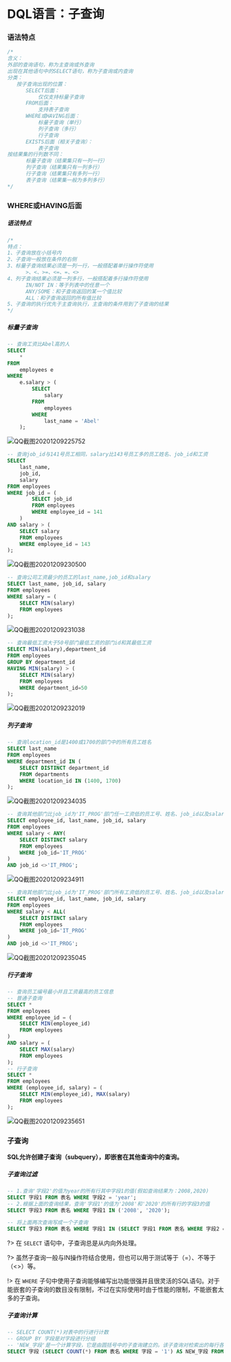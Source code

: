 # DQL语言：子查询

### 语法特点

```sql
/*
含义：
外部的查询语句，称为主查询或外查询
出现在其他语句中的SELECT语句，称为子查询或内查询
分类：
   按子查询出现的位置：
      SELECT后面：
          仅仅支持标量子查询
      FROM后面：
          支持表子查询
      WHERE或HAVING后面：
          标量子查询（单行）
          列子查询（多行）
          行子查询
      EXISTS后面（相关子查询）：
          表子查询
按结果集的行列数不同：
      标量子查询（结果集只有一列一行）
      列子查询（结果集只有一列多行）
      行子查询（结果集只有多列一行）
      表子查询（结果集一般为多列多行）
*/
```

### WHERE或HAVING后面

##### 语法特点

```sql
/*
特点：
1、子查询放在小括号内
2、子查询一般放在条件的右侧
3、标量子查询结果必须是一列一行，一般搭配着单行操作符使用
      >、<、>=、<=、=、<>
4、列子查询结果必须是一列多行，一般搭配着多行操作符使用
      IN/NOT IN：等于列表中的任意一个
      ANY/SOME：和子查询返回的某一个值比较
      ALL：和子查询返回的所有值比较
5、子查询的执行优先于主查询执行，主查询的条件用到了子查询的结果
*/
```

##### 标量子查询

```sql
-- 查询工资比Abel高的人
SELECT
	*
FROM
	employees e
WHERE
	e.salary > (
		SELECT
			salary
		FROM
			employees
		WHERE
			last_name = 'Abel'
	);
```

![QQ截图20201209225752](image/QQ截图20201209225752.png)

```sql
-- 查询job_id与141号员工相同，salary比143号员工多的员工姓名、job_id和工资
SELECT
	last_name,
	job_id,
	salary
FROM employees
WHERE job_id = (
		SELECT job_id
		FROM employees
		WHERE employee_id = 141
	)
AND salary > (
	SELECT salary
	FROM employees
	WHERE employee_id = 143
);
```

![QQ截图20201209230500](image/QQ截图20201209230500.png)

```sql
-- 查询公司工资最少的员工的last_name,job_id和salary
SELECT last_name, job_id, salary
FROM employees
WHERE salary = (
	SELECT MIN(salary)
	FROM employees
);
```

![QQ截图20201209231038](image/QQ截图20201209231038.png)

```sql
-- 查询最低工资大于50号部门最低工资的部门id和其最低工资
SELECT MIN(salary),department_id
FROM employees
GROUP BY department_id
HAVING MIN(salary) > (
	SELECT MIN(salary)
	FROM employees
	WHERE department_id=50
);
```

![QQ截图20201209232019](image/QQ截图20201209232019.png)

##### 列子查询

```sql
-- 查询location_id是1400或1700的部门中的所有员工姓名
SELECT last_name
FROM employees
WHERE department_id IN (
	SELECT DISTINCT department_id
	FROM departments
	WHERE location_id IN (1400, 1700)
); 
```

![QQ截图20201209234035](image/QQ截图20201209234035.png)

```sql
-- 查询其他部门比job_id为'IT_PROG'部门任一工资低的员工号、姓名、job_id以及salary
SELECT employee_id, last_name, job_id, salary
FROM employees
WHERE salary < ANY(
	SELECT DISTINCT salary
	FROM employees
	WHERE job_id='IT_PROG'
)
AND job_id <>'IT_PROG';
```

![QQ截图20201209234911](image/QQ截图20201209234911.png)

```sql
-- 查询其他部门比job_id为'IT_PROG'部门所有工资低的员工号、姓名、job_id以及salary
SELECT employee_id, last_name, job_id, salary
FROM employees
WHERE salary < ALL(
	SELECT DISTINCT salary
	FROM employees
	WHERE job_id='IT_PROG'
)
AND job_id <>'IT_PROG';
```

![QQ截图20201209235045](image/QQ截图20201209235045.png)

##### 行子查询

```sql
-- 查询员工编号最小并且工资最高的员工信息
-- 普通子查询
SELECT *
FROM employees
WHERE employee_id = (
	SELECT MIN(employee_id)
	FROM employees
)
AND salary = (
	SELECT MAX(salary)
	FROM employees
);
-- 行子查询
SELECT *
FROM employees
WHERE (employee_id, salary) = (
	SELECT MIN(employee_id), MAX(salary)
	FROM employees
);
```

![QQ截图20201209235651](image/QQ截图20201209235651.png)

### 子查询

**SQL允许创建子查询（subquery），即嵌套在其他查询中的查询。**

##### 子查询过滤

```sql
-- 1.查询'字段2'的值为year的所有行其中字段1的值(假如查询结果为：2008,2020)
SELECT 字段1 FROM 表名 WHERE 字段2 = 'year';
-- 2.根据上面的查询结果，查询'字段1'的值为'2008'和'2020'的所有行的字段3的值
SELECT 字段3 FROM 表名 WHERE 字段1 IN ('2008', '2020');

-- 将上面两次查询写成一个子查询
SELECT 字段3 FROM 表名 WHERE 字段1 IN (SELECT 字段1 FROM 表名 WHERE 字段2 = 'year');
```

?> 在 `SELECT` 语句中，子查询总是从内向外处理。

?> 虽然子查询一般与IN操作符结合使用，但也可以用于测试等于（=）、不等于（<>）等。

!> 在 `WHERE` 子句中使用子查询能够编写出功能很强并且很灵活的SQL语句。对于能嵌套的子查询的数目没有限制，不过在实际使用时由于性能的限制，不能嵌套太多的子查询。

##### 子查询计算

```sql
-- SELECT COUNT(*)对表中的行进行计数
-- GROUP BY 字段是对字段进行分组
-- 'NEW_字段'是一个计算字段，它是由圆括号中的子查询建立的。该子查询对检索出的每行各执行一次。
SELECT 字段 (SELECT COUNT(*) FROM 表名 WHERE 字段 = '1') AS NEW_字段 FROM 表名 GROUP BY 字段; 
```

### 